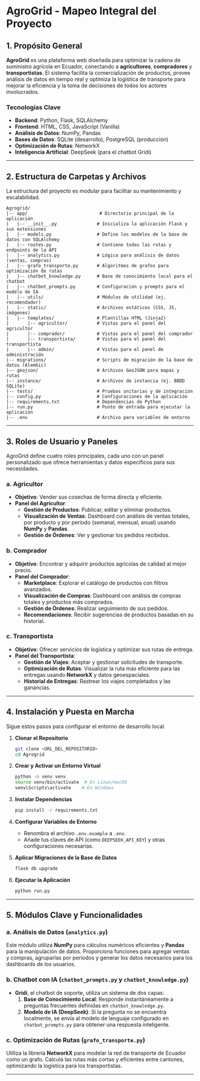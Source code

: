 # AgroGrid - Mapeo Integral del Proyecto

## 1. Propósito General

**AgroGrid** es una plataforma web diseñada para optimizar la cadena de suministro agrícola en Ecuador, conectando a **agricultores**, **compradores** y **transportistas**. El sistema facilita la comercialización de productos, provee análisis de datos en tiempo real y optimiza la logística de transporte para mejorar la eficiencia y la toma de decisiones de todos los actores involucrados.

### Tecnologías Clave

- **Backend**: Python, Flask, SQLAlchemy
- **Frontend**: HTML, CSS, JavaScript (Vanilla)
- **Análisis de Datos**: NumPy, Pandas
- **Bases de Datos**: SQLite (desarrollo), PostgreSQL (producción)
- **Optimización de Rutas**: NetworkX
- **Inteligencia Artificial**: DeepSeek (para el chatbot Gridi)

---

## 2. Estructura de Carpetas y Archivos

La estructura del proyecto es modular para facilitar su mantenimiento y escalabilidad.

```
Agrogrid/
|-- app/                           # Directorio principal de la aplicación
|   |-- __init__.py               # Inicializa la aplicación Flask y sus extensiones
|   |-- models.py                 # Define los modelos de la base de datos con SQLAlchemy
|   |-- routes.py                 # Contiene todas las rutas y endpoints de la API
|   |-- analytics.py              # Lógica para análisis de datos (ventas, compras)
|   |-- grafo_transporte.py       # Algoritmos de grafos para optimización de rutas
|   |-- chatbot_knowledge.py      # Base de conocimiento local para el chatbot
|   |-- chatbot_prompts.py        # Configuración y prompts para el modelo de IA
|   |-- utils/                    # Módulos de utilidad (ej. recomendador)
|   |-- static/                   # Archivos estáticos (CSS, JS, imágenes)
|   |-- templates/                # Plantillas HTML (Jinja2)
|       |-- agricultor/           # Vistas para el panel del agricultor
|       |-- comprador/            # Vistas para el panel del comprador
|       |-- transportista/        # Vistas para el panel del transportista
|       |-- admin/                # Vistas para el panel de administración
|-- migrations/                   # Scripts de migración de la base de datos (Alembic)
|-- geojson/                      # Archivos GeoJSON para mapas y rutas
|-- instance/                     # Archivos de instancia (ej. BBDD SQLite)
|-- tests/                        # Pruebas unitarias y de integración
|-- config.py                     # Configuraciones de la aplicación
|-- requirements.txt              # Dependencias de Python
|-- run.py                        # Punto de entrada para ejecutar la aplicación
|-- .env                          # Archivo para variables de entorno
```

---

## 3. Roles de Usuario y Paneles

AgroGrid define cuatro roles principales, cada uno con un panel personalizado que ofrece herramientas y datos específicos para sus necesidades.

### a. Agricultor
- **Objetivo**: Vender sus cosechas de forma directa y eficiente.
- **Panel del Agricultor**:
  - **Gestión de Productos**: Publicar, editar y eliminar productos.
  - **Visualización de Ventas**: Dashboard con análisis de ventas totales, por producto y por período (semanal, mensual, anual) usando **NumPy** y **Pandas**.
  - **Gestión de Órdenes**: Ver y gestionar los pedidos recibidos.

### b. Comprador
- **Objetivo**: Encontrar y adquirir productos agrícolas de calidad al mejor precio.
- **Panel del Comprador**:
  - **Marketplace**: Explorar el catálogo de productos con filtros avanzados.
  - **Visualización de Compras**: Dashboard con análisis de compras totales y productos más comprados.
  - **Gestión de Órdenes**: Realizar seguimiento de sus pedidos.
  - **Recomendaciones**: Recibir sugerencias de productos basadas en su historial.

### c. Transportista
- **Objetivo**: Ofrecer servicios de logística y optimizar sus rutas de entrega.
- **Panel del Transportista**:
  - **Gestión de Viajes**: Aceptar y gestionar solicitudes de transporte.
  - **Optimización de Rutas**: Visualizar la ruta más eficiente para las entregas usando **NetworkX** y datos geoespaciales.
  - **Historial de Entregas**: Rastrear los viajes completados y las ganancias.

---

## 4. Instalación y Puesta en Marcha

Sigue estos pasos para configurar el entorno de desarrollo local.

1. **Clonar el Repositorio**
   ```bash
   git clone <URL_DEL_REPOSITORIO>
   cd Agrogrid
   ```

2. **Crear y Activar un Entorno Virtual**
   ```bash
   python -m venv venv
   source venv/bin/activate  # En Linux/macOS
   venv\Scripts\activate    # En Windows
   ```

3. **Instalar Dependencias**
   ```bash
   pip install -r requirements.txt
   ```

4. **Configurar Variables de Entorno**
   - Renombra el archivo `.env.example` a `.env`.
   - Añade tus claves de API (como `DEEPSEEK_API_KEY`) y otras configuraciones necesarias.

5. **Aplicar Migraciones de la Base de Datos**
   ```bash
   flask db upgrade
   ```

6. **Ejecutar la Aplicación**
   ```bash
   python run.py
   ```

---

## 5. Módulos Clave y Funcionalidades

### a. Análisis de Datos (`analytics.py`)
Este módulo utiliza **NumPy** para cálculos numéricos eficientes y **Pandas** para la manipulación de datos. Proporciona funciones para agregar ventas y compras, agruparlas por períodos y generar los datos necesarios para los dashboards de los usuarios.

### b. Chatbot con IA (`chatbot_prompts.py` y `chatbot_knowledge.py`)
- **Gridi**, el chatbot de soporte, utiliza un sistema de dos capas:
  1. **Base de Conocimiento Local**: Responde instantáneamente a preguntas frecuentes definidas en `chatbot_knowledge.py`.
  2. **Modelo de IA (DeepSeek)**: Si la pregunta no se encuentra localmente, se envía al modelo de lenguaje configurado en `chatbot_prompts.py` para obtener una respuesta inteligente.

### c. Optimización de Rutas (`grafo_transporte.py`)
Utiliza la librería **NetworkX** para modelar la red de transporte de Ecuador como un grafo. Calcula las rutas más cortas y eficientes entre cantones, optimizando la logística para los transportistas.

---



